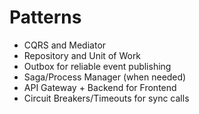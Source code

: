 # Patterns

- CQRS and Mediator
- Repository and Unit of Work
- Outbox for reliable event publishing
- Saga/Process Manager (when needed)
- API Gateway + Backend for Frontend
- Circuit Breakers/Timeouts for sync calls